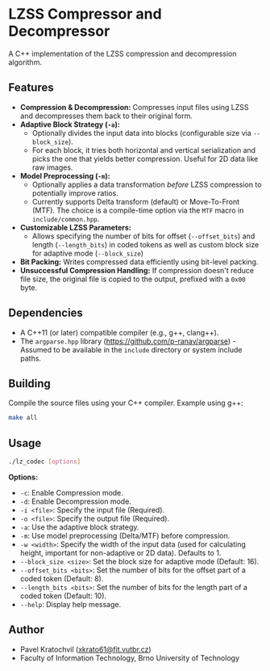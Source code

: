 # LZSS Compressor and Decompressor

A C++ implementation of the LZSS compression and decompression algorithm.

## Features

*   **Compression & Decompression:** Compresses input files using LZSS and decompresses them back to their original form.
*   **Adaptive Block Strategy (`-a`):**
    *   Optionally divides the input data into blocks (configurable size via `--block_size`).
    *   For each block, it tries both horizontal and vertical serialization and picks the one that yields better compression. Useful for 2D data like raw images.
*   **Model Preprocessing (`-m`):**
    *   Optionally applies a data transformation *before* LZSS compression to potentially improve ratios.
    *   Currently supports Delta transform (default) or Move-To-Front (MTF). The choice is a compile-time option via the `MTF` macro in `include/common.hpp`.
*   **Customizable LZSS Parameters:**
    *   Allows specifying the number of bits for offset (`--offset_bits`) and length (`--length_bits`) in coded tokens as well as custom block size for adaptive mode (`--block_size`)
*   **Bit Packing:** Writes compressed data efficiently using bit-level packing.
*   **Unsuccessful Compression Handling:** If compression doesn't reduce file size, the original file is copied to the output, prefixed with a `0x00` byte.

## Dependencies

*   A C++11 (or later) compatible compiler (e.g., g++, clang++).
*   The `argparse.hpp` library (https://github.com/p-ranav/argparse) - Assumed to be available in the `include` directory or system include paths.

## Building

Compile the source files using your C++ compiler. Example using g++:

```bash
make all
```

## Usage
```bash
./lz_codec [options]
```

**Options:**

*   `-c`: Enable Compression mode.
*   `-d`: Enable Decompression mode.
*   `-i <file>`: Specify the input file (Required).
*   `-o <file>`: Specify the output file (Required).
*   `-a`: Use the adaptive block strategy.
*   `-m`: Use model preprocessing (Delta/MTF) before compression.
*   `-w <width>`: Specify the width of the input data (used for calculating height, important for non-adaptive or 2D data). Defaults to 1.
*   `--block_size <size>`: Set the block size for adaptive mode (Default: 16).
*   `--offset_bits <bits>`: Set the number of bits for the offset part of a coded token (Default: 8).
*   `--length_bits <bits>`: Set the number of bits for the length part of a coded token (Default: 10).
*   `--help`: Display help message.

## Author

*   Pavel Kratochvil (xkrato61@fit.vutbr.cz)
*   Faculty of Information Technology, Brno University of Technology